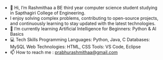 - 👋 Hi, I’m Rashmithaa a BE third year computer science student studying in Sapthagiri College of Engineering.
-  I enjoy solving complex problems, contributing to open-source projects, and continuously learning to stay updated with the latest technologies.
- 🌱 I’m currently learning Artificial Intelligence for Beginners: Python & AI Basics
- 💻 Tech Skills
      Programming Languages: Python, Java, C
      Databases: MySQL
      Web Technologies: HTML, CSS
      Tools: VS Code, Eclipse
- 📫 How to reach me : prabhurashmithaa@gmail.com


<!---
Rashmi092004/Rashmi092004 is a ✨ special ✨ repository because its `README.md` (this file) appears on your GitHub profile.
You can click the Preview link to take a look at your changes.
--->
